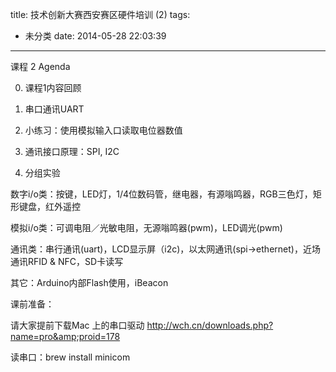 title: 技术创新大赛西安赛区硬件培训 (2)
tags:
  - 未分类
date: 2014-05-28 22:03:39
---

课程 2 Agenda

0. 课程1内容回顾

1. 串口通讯UART

2. 小练习：使用模拟输入口读取电位器数值

3. 通讯接口原理：SPI, I2C

4. 分组实验

数字i/o类：按键，LED灯，1/4位数码管，继电器，有源嗡鸣器，RGB三色灯，矩形键盘，红外遥控

模拟i/o类：可调电阻／光敏电阻，无源嗡鸣器(pwm)，LED调光(pwm)

通讯类：串行通讯(uart)，LCD显示屏（i2c)，以太网通讯(spi->ethernet)，近场通讯RFID &amp; NFC，SD卡读写

其它：Arduino内部Flash使用，iBeacon

课前准备：

请大家提前下载Mac 上的串口驱动 http://wch.cn/downloads.php?name=pro&amp;proid=178

读串口：brew install minicom